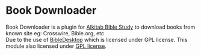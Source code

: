 # Book Downloader

Book Downloader is a plugin for [Alkitab Bible Study](https://github.com/tonny-kohar/alkitab-suite) to download books from known site eg: Crosswire, Bible.org, etc  
Due to the use of [BibleDesktop](https://www.crosswire.org/bibledesktop/) which is licensed under GPL license. This module also licensed under [GPL license](https://github.com/tonny-kohar/book-downloader/blob/master/LICENSE).  
